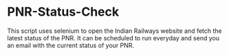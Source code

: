 # PNR-Status-Check

This script uses selenium to open the Indian Railways website and fetch the latest status of the PNR.
It can be scheduled to run everyday and send you an email with the current status of your PNR.
